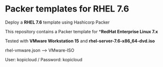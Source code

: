# Packer templates for RHEL 7.6

Deploy a **RHEL 7.6** template using Hashicorp Packer

This repository contains a Packer template for ***RedHat Enterprise Linux 7.x**

Tested with **VMware Workstation 15** and **rhel-server-7.6-x86_64-dvd.iso**

rhel-vmware.json --> VMware-ISO

User: kopicloud / Password: kopicloud
